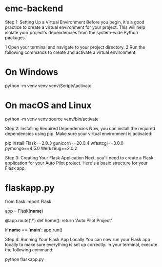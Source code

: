 # emc-backend

Step 1: Setting Up a Virtual Environment
Before you begin, it's a good practice to create a virtual environment for your project. This will help isolate your project's dependencies from the system-wide Python packages.

1  Open your terminal and navigate to your project directory.
2  Run the following commands to create and activate a virtual environment:

# On Windows
python -m venv venv
venv\Scripts\activate

# On macOS and Linux
python -m venv venv
source venv/bin/activate

Step 2: Installing Required Dependencies
Now, you can install the required dependencies using pip. Make sure your virtual environment is activated:

pip install Flask==2.0.3 gunicorn==20.0.4 wfastcgi==3.0.0 pymongo==4.5.0 Werkzeug==2.0.2

Step 3: Creating Your Flask Application
Next, you'll need to create a Flask application for your Auto Pilot project. Here's a basic structure for your Flask app:

# flaskapp.py
from flask import Flask

app = Flask(__name__)

@app.route('/')
def home():
    return 'Auto Pilot Project'

if __name__ == '__main__':
    app.run()


Step 4: Running Your Flask App Locally
You can now run your Flask app locally to make sure everything is set up correctly. In your terminal, execute the following command:

python flaskapp.py
